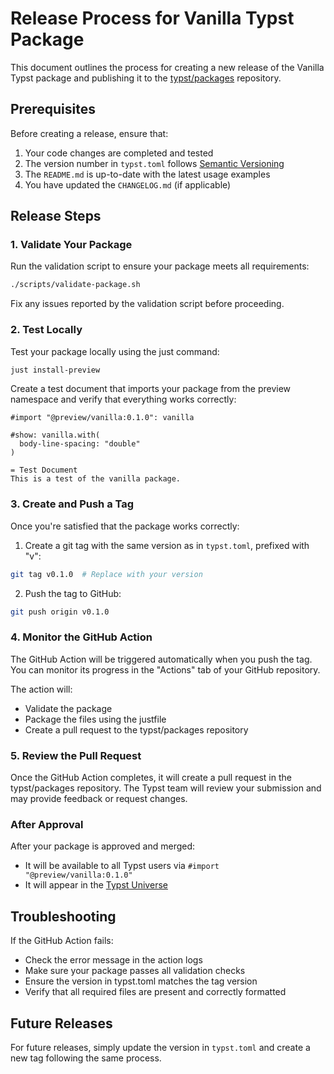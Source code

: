 # Release Process for Vanilla Typst Package

This document outlines the process for creating a new release of the Vanilla Typst package and publishing it to the [typst/packages](https://github.com/typst/packages) repository.

## Prerequisites

Before creating a release, ensure that:

1. Your code changes are completed and tested
2. The version number in `typst.toml` follows [Semantic Versioning](https://semver.org/)
3. The `README.md` is up-to-date with the latest usage examples
4. You have updated the `CHANGELOG.md` (if applicable)

## Release Steps

### 1. Validate Your Package

Run the validation script to ensure your package meets all requirements:

```bash
./scripts/validate-package.sh
```

Fix any issues reported by the validation script before proceeding.

### 2. Test Locally

Test your package locally using the just command:

```bash
just install-preview
```

Create a test document that imports your package from the preview namespace and verify that everything works correctly:

```typst
#import "@preview/vanilla:0.1.0": vanilla

#show: vanilla.with(
  body-line-spacing: "double"
)

= Test Document
This is a test of the vanilla package.
```

### 3. Create and Push a Tag

Once you're satisfied that the package works correctly:

1. Create a git tag with the same version as in `typst.toml`, prefixed with "v":

```bash
git tag v0.1.0  # Replace with your version
```

2. Push the tag to GitHub:

```bash
git push origin v0.1.0
```

### 4. Monitor the GitHub Action

The GitHub Action will be triggered automatically when you push the tag. You can monitor its progress in the "Actions" tab of your GitHub repository.

The action will:
- Validate the package
- Package the files using the justfile
- Create a pull request to the typst/packages repository

### 5. Review the Pull Request

Once the GitHub Action completes, it will create a pull request in the typst/packages repository. The Typst team will review your submission and may provide feedback or request changes.

### After Approval

After your package is approved and merged:
- It will be available to all Typst users via `#import "@preview/vanilla:0.1.0"`
- It will appear in the [Typst Universe](https://typst.app/universe/)

## Troubleshooting

If the GitHub Action fails:
- Check the error message in the action logs
- Make sure your package passes all validation checks
- Ensure the version in typst.toml matches the tag version
- Verify that all required files are present and correctly formatted

## Future Releases

For future releases, simply update the version in `typst.toml` and create a new tag following the same process.
